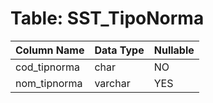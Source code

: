 # Table: SST_TipoNorma

| Column Name | Data Type | Nullable |
|-------------|-----------|----------|
| cod_tipnorma | char | NO |
| nom_tipnorma | varchar | YES |
